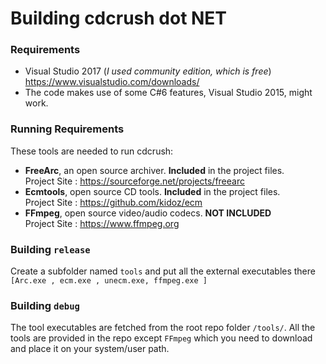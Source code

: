 # Building cdcrush dot NET


### Requirements

- Visual Studio 2017 (*I used community edition, which is free*)\
https://www.visualstudio.com/downloads/
- The code makes use of some C#6 features, Visual Studio 2015, might work.

### Running Requirements

These tools are needed to run cdcrush:

- **FreeArc**, an open source archiver. **Included** in the project files.\
Project Site : https://sourceforge.net/projects/freearc
- **Ecmtools**, open source CD tools. **Included** in the project files. \
Project Site :  https://github.com/kidoz/ecm
- **FFmpeg**, open source video/audio codecs. **NOT INCLUDED** \
Project Site : https://www.ffmpeg.org


### Building `release`

Create a subfolder named `tools` and put all the external executables there `[Arc.exe , ecm.exe , unecm.exe, ffmpeg.exe ]`

### Building `debug`

The tool executables are fetched from the root repo folder `/tools/`. All the tools are provided in the repo except `FFmpeg` which you need to download and place it on your system/user path.
